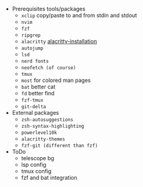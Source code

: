 - Prerequisites tools/packages
	- ```xclip``` copy/paste to and from stdin and stdout
	- ```nvim```
	- ```fzf```
	- ```ripgrep```
	- ```alacritty``` [alacritty-installation](https://github.com/alacritty/alacritty/blob/master/INSTALL.md)
	- ```autojump```
	- ```lsd```
	- ```nerd fonts```
	- ```neofetch (of course)```
	- ```tmux```
    - ```most```  for colored man pages
	- ```bat``` better cat 
	- ```fd``` better find
	- ```fzf-tmux``` 
	- ```git-delta``` 
- External packages
    - ```zsh-autosuggestions```
    - ```zsh-syntax-highlighting```
    - ```powerlevel10k```
    - ```alacritty-themes```
    - ```fzf-git (different than fzf)```
- ToDo
    - telescope bg
    - lsp config
    - tmux config
    - fzf and bat integration
